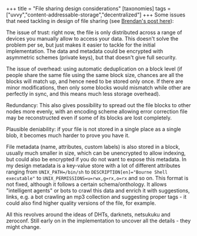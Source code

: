 +++
title = "File sharing design considerations"
[taxonomies]
tags = ["uvvy","content-addressable-storage","decentralized"]
+++
Some issues that need tackling in design of file sharing (see [Brendan's post here](http://forum.osdev.org/viewtopic.php?p=220878#p220878)):

The issue of trust: right now, the file is only distributed across a range of devices you manually allow to access your data. This doesn't solve the problem per se, but just makes it easier to tackle for the initial implementation. The data and metadata could be encrypted with asymmetric schemes (private keys), but that doesn't give full security.

The issue of overhead: using automatic deduplication on a block level (if people share the same file using the same block size, chances are all the blocks will match up, and hence need to be stored only once. If there are minor modifications, then only some blocks would mismatch while other are perfectly in sync, and this means much less storage overhead).

Redundancy: This also gives possibility to spread out the file blocks to other nodes more evenly, with an encoding scheme allowing error correction file may be reconstructed even if some of its blocks are lost completely.

Plausible deniability: if your file is not stored in a single place as a single blob, it becomes much harder to prove you have it.

File metadata (name, attributes, custom labels) is also stored in a block, usually much smaller in size, which can be unencrypted to allow indexing, but could also be encrypted if you do not want to expose this metadata. In my design metadata is a key-value store with a lot of different attributes ranging from `UNIX_PATH=/bin/sh` to `DESCRIPTION[en]="Bourne Shell executable"` to `UNIX_PERMISSIONS=u=rwx,g=rx,o=rx` and so on. This format is not fixed, although it follows a certain schema/onthology. It allows "intelligent agents" or bots to crawl this data and enrich it with suggestions, links, e.g. a bot crawling an mp3 collection and suggesting proper tags - it could also find higher quality versions of the file, for example.

All this revolves around the ideas of DHTs, darknets, netsukuku and zeroconf. Still early on in the implementation to uncover all the details - they might change.
